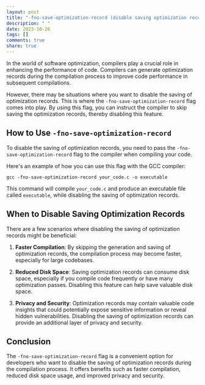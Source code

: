 ```yaml
---
layout: post
title: "-fno-save-optimization-record (disable saving optimization record)"
description: " "
date: 2023-10-26
tags: []
comments: true
share: true
---
```


In the world of software optimization, compilers play a crucial role in enhancing the performance of code. Compilers can generate optimization records during the compilation process to improve code performance in subsequent compilations.

However, there may be situations where you want to disable the saving of optimization records. This is where the `-fno-save-optimization-record` flag comes into play. By using this flag, you can instruct the compiler to skip saving the optimization records, thereby disabling this feature.

## How to Use `-fno-save-optimization-record`

To disable the saving of optimization records, you need to pass the `-fno-save-optimization-record` flag to the compiler when compiling your code.

Here's an example of how you can use this flag with the GCC compiler:

```shell
gcc -fno-save-optimization-record your_code.c -o executable
```

This command will compile `your_code.c` and produce an executable file called `executable`, while disabling the saving of optimization records.

## When to Disable Saving Optimization Records

There are a few scenarios where disabling the saving of optimization records might be beneficial:

1. **Faster Compilation**: By skipping the generation and saving of optimization records, the compilation process may become faster, especially for large codebases.

2. **Reduced Disk Space**: Saving optimization records can consume disk space, especially if you compile code frequently or have many optimization passes. Disabling this feature can help save valuable disk space.

3. **Privacy and Security**: Optimization records may contain valuable code insights that could potentially expose sensitive information or reveal hidden vulnerabilities. Disabling the saving of optimization records can provide an additional layer of privacy and security.

## Conclusion

The `-fno-save-optimization-record` flag is a convenient option for developers who want to disable the saving of optimization records during the compilation process. It offers benefits such as faster compilation, reduced disk space usage, and improved privacy and security.